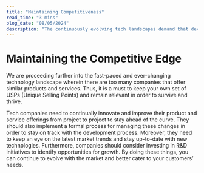 ```yaml
---
title: "Maintaining Competitiveness"
read_time: "3 mins"
blog_date: "08/05/2024"
description: "The continuously evolving tech landscapes demand that development teams stay up-to-date with the latest technologies and adapt to maintain an edge."
---
```


# Maintaining the Competitive Edge

We are proceeding further into the fast-paced and ever-changing technology landscape wherein there are too many companies that offer similar products and services. Thus, it is a must to keep your own set of USPs (Unique Selling Points) and remain relevant in order to survive and thrive.

Tech companies need to continually innovate and improve their product and service offerings from project to project to stay ahead of the curve. They should also implement a formal process for managing these changes in order to stay on track with the development process. Moreover, they need to keep an eye on the latest market trends and stay up-to-date with new technologies. Furthermore, companies should consider investing in R&D initiatives to identify opportunities for growth. By doing these things, you can continue to evolve with the market and better cater to your customers’ needs.

